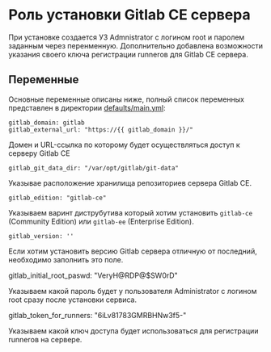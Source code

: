 # Роль установки Gitlab CE сервера

При установке создается УЗ Admnistrator c логином root и паролем заданным через перенменную. Дополнительно добавлена возможности указания своего ключа регистрации runnerов для Gitlab CE сервера.

## Переменные

Основные переменные описаны ниже, полный список переменных представлен в директории [defaults/main.yml](defaults/main.yml):

    gitlab_domain: gitlab
    gitlab_external_url: "https://{{ gitlab_domain }}/"

Домен и URL-ссылка по которому будет осуществляться доступ к серверу Gitlab CE

    gitlab_git_data_dir: "/var/opt/gitlab/git-data"

Указывае расположение хранилища репозиториев сервера Gitlab CE.

    gitlab_edition: "gitlab-ce"

Указываем варинт диструбутива который хотим установить `gitlab-ce` (Community Edition) или `gitlab-ee` (Enterprise Edition).

    gitlab_version: ''

Если хотим установить версию Gitlab сервера отличную от последний, необходимо заполнить это поле.

gitlab_initial_root_paswd: "VeryH@RDP@$SW0rD"

Указываем какой пароль будет у пользователя Administrator c логином root сразу после установки сервиса.

gitlab_token_for_runners: "6iLv81783GMRBHNw3f5-"

Указываем какой ключ доступа будет использоваться для регистрации runnerов на сервере.